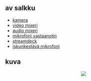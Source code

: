 ## av salkku
* [kamera](kamera/README.md)
* [video mixeri](videomikseri/README.md)
* [audio mixeri](audiomikseri/README.md)
* [mikrofoni vastaanotin](vastaanotin/README.md)
* [streamdeck](streamdeck/README.md)
* [iskunkestävä mikrofoni](mikrofoni/README.md)

## kuva
<p align="center">
  <img src="salkku.png">
</p>
